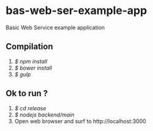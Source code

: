 # bas-web-ser-example-app
Basic Web Service example application


## Compilation
1. *$ npm install*
1. *$ bower install*
1. *$ gulp*

## Ok to run ?
1. *$ cd release*
1. *$ nodejs backend/main*
1. Open web browser and surf to http://localhost:3000
